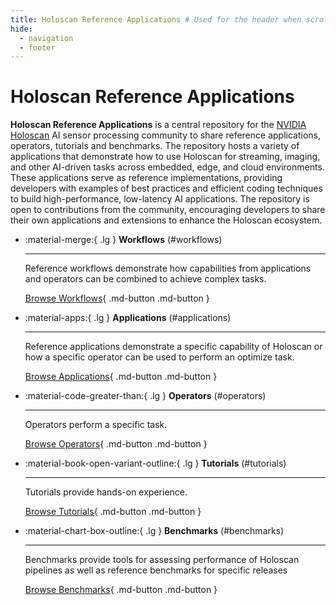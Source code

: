 ```yaml
---
title: Holoscan Reference Applications # Used for the header when scrolling down
hide:
  - navigation
  - footer
---
```


<!-- Hide the site name in the header when scrolled to the top
to avoid redundancy with the page title -->
<style>
  /* Hide site/page name text when the title container is not 'active' by making it transparent */
  .md-header__title:not(.md-header__title--active) .md-header__topic {
    opacity: 0;
  }

  /* Override default transition: fade-in only, no slide */
  .md-header__topic {
    transition: opacity 0.2s ease !important;
    transform: none !important;
  }

  /* Hide the permalink anchor within the page title (from mkdocs / toc / permalink: true) */
  .md-content h1 > a.headerlink {
    display: none;
  }
</style>

<!-- We need it despite 'title:' above or the .nav title value ('Home') would be used-->
# Holoscan Reference Applications

**Holoscan Reference Applications** is a central repository for the [NVIDIA Holoscan](https://www.nvidia.com/en-us/clara/holoscan/) AI sensor processing community
to share reference applications, operators, tutorials and benchmarks.
The repository hosts a variety of applications that demonstrate how to use Holoscan for streaming, imaging, and other AI-driven tasks across embedded, edge, and cloud environments. These applications serve as reference implementations, providing developers with examples of best practices and efficient coding techniques to build high-performance, low-latency AI applications. The repository is open to contributions from the community, encouraging developers to share their own applications and extensions to enhance the Holoscan ecosystem.

<div class="grid cards" markdown>

-   :material-merge:{ .lg } __Workflows__ (#workflows)

    ---

    Reference workflows demonstrate how capabilities from applications and operators can be combined
    to achieve complex tasks.

    [Browse Workflows](workflows){ .md-button .md-button }


-   :material-apps:{ .lg } __Applications__ (#applications)

    ---

    Reference applications demonstrate a specific capability of Holoscan or how a specific operator
    can be used to perform an optimize task.

    [Browse Applications](applications){ .md-button .md-button }

-   :material-code-greater-than:{ .lg } __Operators__ (#operators)

    ---

    Operators perform a specific task.

    [Browse Operators](operators){ .md-button .md-button }

-   :material-book-open-variant-outline:{ .lg } __Tutorials__ (#tutorials)

    ---

    Tutorials provide hands-on experience.

    [Browse Tutorials](tutorials){ .md-button .md-button }


-   :material-chart-box-outline:{ .lg } __Benchmarks__ (#benchmarks)

    ---

    Benchmarks provide tools for assessing performance of Holoscan pipelines as well as reference benchmarks for specific releases

    [Browse Benchmarks](benchmarks){ .md-button .md-button }




</div>
